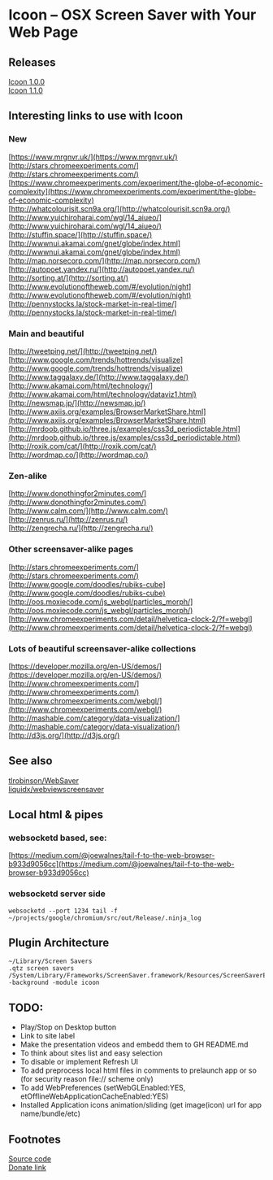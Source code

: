 Icoon – OSX Screen Saver with Your Web Page
===========================================

Releases
--------
[Icoon 1.0.0](https://github.com/okertanov/Icoon/releases/download/1.0.0/icoon.saver.1.0.0.zip)  
[Icoon 1.1.0](https://github.com/okertanov/Icoon/releases/download/1.1.0/icoon.saver.1.1.0.zip)

Interesting links to use with Icoon
-----------------------------------

### New
[https://www.mrgnvr.uk/](https://www.mrgnvr.uk/)  
[http://stars.chromeexperiments.com/](http://stars.chromeexperiments.com/)  
[https://www.chromeexperiments.com/experiment/the-globe-of-economic-complexity](https://www.chromeexperiments.com/experiment/the-globe-of-economic-complexity)  
[http://whatcolourisit.scn9a.org/](http://whatcolourisit.scn9a.org/)  
[http://www.yuichiroharai.com/wgl/14_aiueo/](http://www.yuichiroharai.com/wgl/14_aiueo/)  
[http://stuffin.space/](http://stuffin.space/)  
[http://wwwnui.akamai.com/gnet/globe/index.html](http://wwwnui.akamai.com/gnet/globe/index.html)  
[http://map.norsecorp.com/](http://map.norsecorp.com/)  
[http://autopoet.yandex.ru/](http://autopoet.yandex.ru/)  
[http://sorting.at/](http://sorting.at/)  
[http://www.evolutionoftheweb.com/#/evolution/night](http://www.evolutionoftheweb.com/#/evolution/night)  
[http://pennystocks.la/stock-market-in-real-time/](http://pennystocks.la/stock-market-in-real-time/)  

### Main and beautiful
[http://tweetping.net/](http://tweetping.net/)  
[http://www.google.com/trends/hottrends/visualize](http://www.google.com/trends/hottrends/visualize)  
[http://www.taggalaxy.de/](http://www.taggalaxy.de/)  
[http://www.akamai.com/html/technology/](http://www.akamai.com/html/technology/dataviz1.html)  
[http://newsmap.jp/](http://newsmap.jp/)  
[http://www.axiis.org/examples/BrowserMarketShare.html](http://www.axiis.org/examples/BrowserMarketShare.html)  
[http://mrdoob.github.io/three.js/examples/css3d_periodictable.html](http://mrdoob.github.io/three.js/examples/css3d_periodictable.html)  
[http://roxik.com/cat/](http://roxik.com/cat/)  
[http://wordmap.co/](http://wordmap.co/)  

### Zen-alike
[http://www.donothingfor2minutes.com/](http://www.donothingfor2minutes.com/)  
[http://www.calm.com/](http://www.calm.com/)  
[http://zenrus.ru/](http://zenrus.ru/)  
[http://zengrecha.ru/](http://zengrecha.ru/)  

### Other screensaver-alike pages
[http://stars.chromeexperiments.com/](http://stars.chromeexperiments.com/)  
[http://www.google.com/doodles/rubiks-cube](http://www.google.com/doodles/rubiks-cube)  
[http://oos.moxiecode.com/js_webgl/particles_morph/](http://oos.moxiecode.com/js_webgl/particles_morph/)  
[http://www.chromeexperiments.com/detail/helvetica-clock-2/?f=webgl](http://www.chromeexperiments.com/detail/helvetica-clock-2/?f=webgl)  

### Lots of beautiful screensaver-alike collections
[https://developer.mozilla.org/en-US/demos/](https://developer.mozilla.org/en-US/demos/)  
[http://www.chromeexperiments.com/](http://www.chromeexperiments.com/)  
[http://www.chromeexperiments.com/webgl/](http://www.chromeexperiments.com/webgl/)  
[http://mashable.com/category/data-visualization/](http://mashable.com/category/data-visualization/)  
[http://d3js.org/](http://d3js.org/)  

See also
--------
[tlrobinson/WebSaver](https://github.com/tlrobinson/WebSaver)  
[liquidx/webviewscreensaver](https://github.com/liquidx/webviewscreensaver)  

Local html & pipes
------------------
### websocketd based, see:
[https://medium.com/@joewalnes/tail-f-to-the-web-browser-b933d9056cc](https://medium.com/@joewalnes/tail-f-to-the-web-browser-b933d9056cc)

### websocketd server side

    websocketd --port 1234 tail -f ~/projects/google/chromium/src/out/Release/.ninja_log


Plugin Architecture
-------------------

    ~/Library/Screen Savers
    .qtz screen savers
    /System/Library/Frameworks/ScreenSaver.framework/Resources/ScreenSaverEngine.app/Contents/MacOS/ScreenSaverEngine -background -module icoon

TODO:
-----
 - Play/Stop on Desktop button
 - Link to site label
 - Make the presentation videos and embedd them to GH README.md
 - To think about sites list and easy selection
 - To disable or implement Refresh UI
 - To add preprocess local html files in comments to prelaunch app or so (for security reason file:// scheme only)
     <!-- @command line with arguments@ -->
 - To add WebPreferences (setWebGLEnabled:YES, etOfflineWebApplicationCacheEnabled:YES)
 - Installed Application icons animation/sliding (get image(icon) url for app name/bundle/etc)

Footnotes
---------
[Source code](https://github.com/okertanov/Icoon)  
[Donate link](https://www.paypal.com/cgi-bin/webscr?cmd=_donations&business=SWJM4VCFA6DD2&lc=LV&item_name=Oleh%20Kertanov%20%28Icoon%29&item_number=Icoon&currency_code=EUR&bn=PP%2dDonationsBF%3abtn_donate_SM%2egif%3aNonHosted)  

